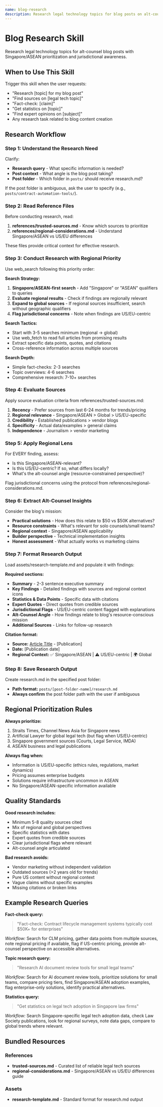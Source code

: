 ```yaml
---
name: blog-research
description: Research legal technology topics for blog posts on alt-counsel (Ang Hou Fu's blog). Use when the user asks to research topics, find sources, fact-check claims, gather statistics, or find expert opinions for blog content. Prioritizes Singapore/ASEAN perspectives and flags US/EU-centric information. Outputs research findings to research.md in the post folder with proper citations.
---
```


# Blog Research Skill

Research legal technology topics for alt-counsel blog posts with Singapore/ASEAN prioritization and jurisdictional awareness.

## When to Use This Skill

Trigger this skill when the user requests:
- "Research [topic] for my blog post"
- "Find sources on [legal tech topic]"
- "Fact-check: [claim]"
- "Get statistics on [topic]"
- "Find expert opinions on [subject]"
- Any research task related to blog content creation

## Research Workflow

### Step 1: Understand the Research Need

Clarify:
- **Research query** - What specific information is needed?
- **Post context** - What angle is the blog post taking?
- **Post folder** - Which folder in `posts/` should receive research.md?

If the post folder is ambiguous, ask the user to specify (e.g., `posts/contract-automation-tools/`).

### Step 2: Read Reference Files

Before conducting research, read:
1. **references/trusted-sources.md** - Know which sources to prioritize
2. **references/regional-considerations.md** - Understand Singapore/ASEAN vs US/EU differences

These files provide critical context for effective research.

### Step 3: Conduct Research with Regional Priority

Use web_search following this priority order:

**Search Strategy:**
1. **Singapore/ASEAN-first search** - Add "Singapore" or "ASEAN" qualifiers to queries
2. **Evaluate regional results** - Check if findings are regionally relevant
3. **Expand to global sources** - If regional sources insufficient, search without geographic qualifiers
4. **Flag jurisdictional concerns** - Note when findings are US/EU-centric

**Search Tactics:**
- Start with 3-5 searches minimum (regional → global)
- Use web_fetch to read full articles from promising results
- Extract specific data points, quotes, and citations
- Cross-reference information across multiple sources

**Search Depth:**
- Simple fact-checks: 2-3 searches
- Topic overviews: 4-6 searches
- Comprehensive research: 7-10+ searches

### Step 4: Evaluate Sources

Apply source evaluation criteria from references/trusted-sources.md:

1. **Recency** - Prefer sources from last 6-24 months for trends/pricing
2. **Regional relevance** - Singapore/ASEAN > Global > US/EU-specific
3. **Credibility** - Established publications > vendor blogs
4. **Specificity** - Actual data/examples > general claims
5. **Independence** - Journalism > vendor marketing

### Step 5: Apply Regional Lens

For EVERY finding, assess:
- Is this Singapore/ASEAN-relevant?
- Is this US/EU-centric? If so, what differs locally?
- What's the alt-counsel angle (resource-constrained perspective)?

Flag jurisdictional concerns using the protocol from references/regional-considerations.md.

### Step 6: Extract Alt-Counsel Insights

Consider the blog's mission:
- **Practical solutions** - How does this relate to $50 vs $50K alternatives?
- **Resource constraints** - What's relevant for solo counsels/small teams?
- **Regional context** - Singapore/ASEAN applicability
- **Builder perspective** - Technical implementation insights
- **Honest assessment** - What actually works vs marketing claims

### Step 7: Format Research Output

Load assets/research-template.md and populate it with findings:

**Required sections:**
- **Summary** - 2-3 sentence executive summary
- **Key Findings** - Detailed findings with sources and regional context icons
- **Statistics & Data Points** - Specific data with citations
- **Expert Quotes** - Direct quotes from credible sources
- **Jurisdictional Flags** - US/EU-centric content flagged with explanations
- **Alt-Counsel Angle** - How findings relate to blog's resource-conscious mission
- **Additional Sources** - Links for follow-up research

**Citation format:**
- **Source:** [Article Title](URL) - [Publication]
- **Date:** [Publication date]
- **Regional Context:** ✅ Singapore/ASEAN | ⚠️ US/EU-centric | 🌍 Global

### Step 8: Save Research Output

Create research.md in the specified post folder:
- **Path format:** `posts/[post-folder-name]/research.md`
- **Always confirm** the post folder path with the user if ambiguous

## Regional Prioritization Rules

**Always prioritize:**
1. Straits Times, Channel News Asia for Singapore news
2. Artificial Lawyer for global legal tech (but flag when US/EU-centric)
3. Singapore government sources (Courts, Legal Service, IMDA)
4. ASEAN business and legal publications

**Always flag when:**
- Information is US/EU-specific (ethics rules, regulations, market dynamics)
- Pricing assumes enterprise budgets
- Solutions require infrastructure uncommon in ASEAN
- No Singapore/ASEAN-specific information available

## Quality Standards

**Good research includes:**
- Minimum 5-8 quality sources cited
- Mix of regional and global perspectives
- Specific statistics with dates
- Expert quotes from credible sources
- Clear jurisdictional flags where relevant
- Alt-counsel angle articulated

**Bad research avoids:**
- Vendor marketing without independent validation
- Outdated sources (>2 years old for trends)
- Pure US content without regional context
- Vague claims without specific examples
- Missing citations or broken links

## Example Research Queries

**Fact-check query:**
> "Fact-check: Contract lifecycle management systems typically cost $50K+ for enterprises"

*Workflow:* Search for CLM pricing, gather data points from multiple sources, note regional pricing if available, flag if US-centric pricing, provide alt-counsel perspective on accessible alternatives.

**Topic research query:**
> "Research AI document review tools for small legal teams"

*Workflow:* Search for AI document review tools, prioritize solutions for small teams, compare pricing tiers, find Singapore/ASEAN adoption examples, flag enterprise-only solutions, identify practical alternatives.

**Statistics query:**
> "Get statistics on legal tech adoption in Singapore law firms"

*Workflow:* Search Singapore-specific legal tech adoption data, check Law Society publications, look for regional surveys, note data gaps, compare to global trends where relevant.

## Bundled Resources

### References
- **trusted-sources.md** - Curated list of reliable legal tech sources
- **regional-considerations.md** - Singapore/ASEAN vs US/EU differences guide

### Assets
- **research-template.md** - Standard format for research.md output

